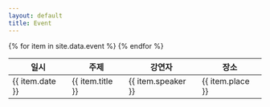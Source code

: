 ```yaml
---
layout: default
title: Event
---
```


<table>
  <thead><tr>
  <th>일시</th><th>주제</th><th>강연자</th><th>장소</th>
  </tr></thead>
  <tbody>
  {% for item in site.data.event %}
    <tr>
      <td>{{ item.date }}</td>
      <td>{{ item.title }}</td>
      <td>{{ item.speaker }}</td>
      <td>{{ item.place }}</td>
    </tr>
  {% endfor %}
  </tbody>
</table>
